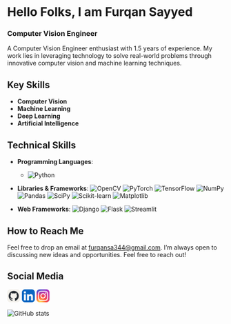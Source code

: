 # Hello Folks, I am Furqan Sayyed
### Computer Vision Engineer 

A Computer Vision Engineer enthusiast with 1.5 years of experience. My work lies in leveraging technology to solve real-world problems through innovative computer vision and machine learning techniques.

## Key Skills
- **Computer Vision**
- **Machine Learning**
- **Deep Learning**
- **Artificial Intelligence**


## Technical Skills

- **Programming Languages**: 
  - ![Python](https://img.shields.io/badge/-Python-3776AB?style=flat&logo=python&logoColor=white&size=40x40)

- **Libraries & Frameworks**:
  ![OpenCV](https://img.shields.io/badge/-OpenCV-5C3EE8?style=flat&logo=opencv&logoColor=white&size=40x40) 
  ![PyTorch](https://img.shields.io/badge/-PyTorch-EE4C2C?style=flat&logo=pytorch&logoColor=white&size=40x40) 
  ![TensorFlow](https://img.shields.io/badge/-TensorFlow-FF6F00?style=flat&logo=tensorflow&logoColor=white&size=40x40) 
  ![NumPy](https://img.shields.io/badge/-NumPy-013243?style=flat&logo=numpy&logoColor=white&size=40x40) 
  ![Pandas](https://img.shields.io/badge/-Pandas-150458?style=flat&logo=pandas&logoColor=white&size=40x40) 
  ![SciPy](https://img.shields.io/badge/-SciPy-8CAAE4?style=flat&logo=scipy&logoColor=white&size=40x40) 
  ![Scikit-learn](https://img.shields.io/badge/-Scikit%20Learn-F7931E?style=flat&logo=scikit-learn&logoColor=white&size=40x40) 
  ![Matplotlib](https://img.shields.io/badge/-Matplotlib-003B57?style=flat&logo=matplotlib&logoColor=white&size=40x40)

- **Web Frameworks**:
  ![Django](https://img.shields.io/badge/django-%23092E20.svg?style=for-the-badge&logo=django&logoColor=white&size=40x40) 
  ![Flask](https://img.shields.io/badge/flask-%23000.svg?style=for-the-badge&logo=flask&logoColor=white&size=40x40) 
  ![Streamlit](https://img.shields.io/badge/Streamlit-%23FE4B4B.svg?style=for-the-badge&logo=streamlit&logoColor=white&size=40x40)



## How to Reach Me
Feel free to drop an email at [furqansa344@gmail.com](mailto:furqansa344@gmail.com). I’m always open to discussing new ideas and opportunities. Feel free to reach out!



## Social Media
<a href="https://github.com/04092000f" target="_blank"><img src="https://github.com/tandpfun/skill-icons/blob/main/icons/Github-Light.svg" alt="GitHub" height="30"></a>
<a href="https://www.linkedin.com/in/sayyed-furqan-hussain-6b31071a6/" target="_blank"><img src="https://github.com/tandpfun/skill-icons/blob/main/icons/LinkedIn.svg" alt="LinkedIn" height="30"></a>
<a href="https://www.instagram.com/04092000f/" target="_blank"><img src="https://github.com/tandpfun/skill-icons/blob/main/icons/Instagram.svg" alt="Instagram" height="30"></a>

![GitHub stats](https://github-readme-stats.vercel.app/api?username=04092000f&show_icons=true)
